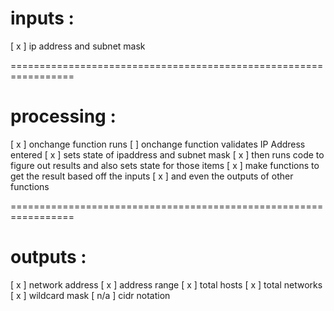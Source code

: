 # inputs :

[ x ] ip address and subnet mask

=================================================================

# processing :

[ x ] onchange function runs
[  ] onchange function validates IP Address entered
[ x ] sets state of ipaddress and subnet mask
[ x ] then runs code to figure out results and also sets state for those items
[ x ] make functions to get the result based off the inputs
[ x ] and even the outputs of other functions

=================================================================

# outputs :

[ x ] network address
[ x ] address range
[ x ] total hosts
[ x ] total networks
[ x ] wildcard mask
[ n/a ] cidr notation
